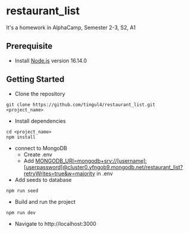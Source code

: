 # restaurant_list
It's a homework in AlphaCamp, Semester 2-3, S2, A1
## Prerequisite
- Install [Node.js](https://nodejs.org/en) version 16.14.0
## Getting Started
- Clone the repository
```
git clone https://github.com/tingul4/restaurant_list.git <project_name>
```
- Install dependencies
```
cd <project_name>
npm install
```
- connect to MongoDB
  - Create .env
  - Add <ins>MONGODB_URI=mongodb+srv://[username]:[userpassword]@cluster0.yfngob9.mongodb.net/restaurant_list?retryWrites=true&w=majority</ins> in .env
- Add seeds to database
```
npm run seed
```
- Build and run the project
```
npm run dev
```
- Navigate to http://localhost:3000
